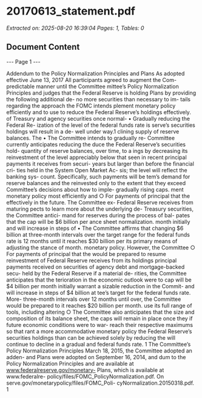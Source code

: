 # 20170613_statement.pdf

*Extracted on: 2025-08-20 16:39:04*
*Pages: 1, Tables: 0*

## Document Content

--- Page 1 ---

Addendum to the Policy Normalization Principles and Plans
As adopted effective June 13, 2017
All participants agreed to augment the Com- predictable manner until the Committee
mittee’s Policy Normalization Principles and judges that the Federal Reserve is holding
Plans by providing the following additional de- no more securities than necessary to im-
tails regarding the approach the FOMC intends plement monetary policy efficiently and
to use to reduce the Federal Reserve’s holdings effectively.
of Treasury and agency securities once normal- • Gradually reducing the Federal Re-
ization of the level of the federal funds rate is serve’s securities holdings will result in a de-
well under way.1 clining supply of reserve balances. The
• The Committee intends to gradually re- Committee currently anticipates reducing the
duce the Federal Reserve’s securities hold- quantity of reserve balances, over time, to a
ings by decreasing its reinvestment of the level appreciably below that seen in recent
principal payments it receives from securi- years but larger than before the financial cri-
ties held in the System Open Market Ac- sis; the level will reflect the banking sys-
count. Specifically, such payments will be tem’s demand for reserve balances and the
reinvested only to the extent that they exceed Committee’s decisions about how to imple-
gradually rising caps. ment monetary policy most efficiently and
○ For payments of principal that the effectively in the future. The Committee ex-
Federal Reserve receives from maturing pects to learn more about the underlying de-
Treasury securities, the Committee antici- mand for reserves during the process of bal-
pates that the cap will be $6 billion per ance sheet normalization.
month initially and will increase in steps of • The Committee affirms that changing
$6 billion at three-month intervals over the target range for the federal funds rate is
12 months until it reaches $30 billion per its primary means of adjusting the stance of
month. monetary policy. However, the Committee
○ For payments of principal that the would be prepared to resume reinvestment of
Federal Reserve receives from its holdings principal payments received on securities
of agency debt and mortgage-backed secu- held by the Federal Reserve if a material de-
rities, the Committee anticipates that the terioration in the economic outlook were to
cap will be $4 billion per month initially warrant a sizable reduction in the Commit-
and will increase in steps of $4 billion at tee’s target for the federal funds rate. More-
three-month intervals over 12 months until over, the Committee would be prepared to
it reaches $20 billion per month. use its full range of tools, including altering
○ The Committee also anticipates that the size and composition of its balance sheet,
the caps will remain in place once they if future economic conditions were to war-
reach their respective maximums so that rant a more accommodative monetary policy
the Federal Reserve’s securities holdings than can be achieved solely by reducing the
will continue to decline in a gradual and federal funds rate.
1 The Committee’s Policy Normalization Principles March 18, 2015, the Committee adopted an adden-
and Plans were adopted on September 16, 2014, and dum to the Policy Normalization Principles and
are available at www.federalreserve.gov/monetary- Plans, which is available at www.federalre-
policy/files/FOMC_PolicyNormalization.pdf. On serve.gov/monetarypolicy/files/FOMC_Poli-
cyNormalization.20150318.pdf.
1